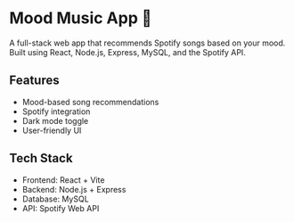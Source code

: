 # Mood Music App 🎵

A full-stack web app that recommends Spotify songs based on your mood. Built using React, Node.js, Express, MySQL, and the Spotify API.

## Features
- Mood-based song recommendations
- Spotify integration
- Dark mode toggle
- User-friendly UI

## Tech Stack
- Frontend: React + Vite
- Backend: Node.js + Express
- Database: MySQL
- API: Spotify Web API
